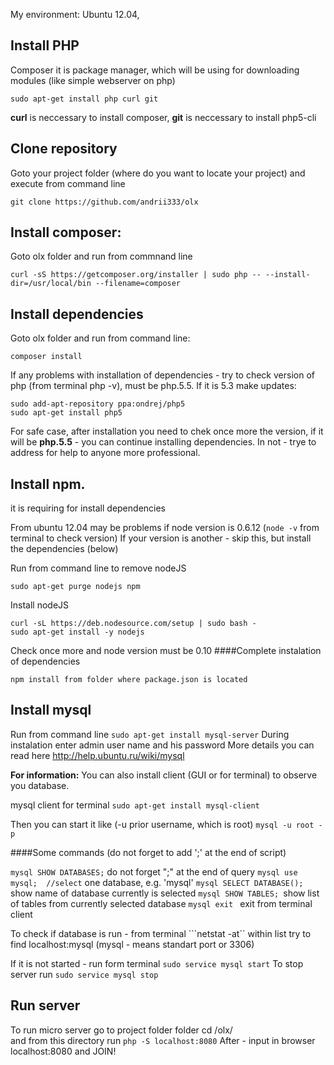 
My environment:
Ubuntu 12.04, 


## Install PHP
Composer it is package manager, which will be using for downloading modules (like simple webserver on php)
```
sudo apt-get install php curl git   
```

**curl** is neccessary to install composer, 
**git** is neccessary to install php5-cli

## Clone repository
Goto your project folder (where do you want to locate your project)
and execute from command line
```
git clone https://github.com/andrii333/olx
```

## Install composer:
Goto olx folder and run from commnand line
```
curl -sS https://getcomposer.org/installer | sudo php -- --install-dir=/usr/local/bin --filename=composer
```


## Install dependencies
Goto olx folder and run from command line:
```
composer install
``` 


If any problems with installation of dependencies - try to check version of php (from terminal php -v), must be php.5.5.
If it is 5.3 make updates:
```
sudo add-apt-repository ppa:ondrej/php5
sudo apt-get install php5
```

For safe case, after installation you need to chek once more the version, if it will be **php.5.5** - you can continue installing dependencies. In not - trye to address for help to anyone more professional.


## Install npm. 
it is requiring for install dependencies

From ubuntu 12.04 may be problems if node version is 0.6.12 (```node -v``` from terminal  to check version)
If your version is another - skip this, but install the dependencies (below)

Run from command line to remove nodeJS
```
sudo apt-get purge nodejs npm
```

Install nodeJS
```
curl -sL https://deb.nodesource.com/setup | sudo bash -
sudo apt-get install -y nodejs
```
Check once more and node version must be 0.10
####Complete instalation of dependencies
```
npm install from folder where package.json is located
```

## Install mysql
Run from command line
```sudo apt-get install mysql-server```
During instalation enter admin user name and his password
More details you can read here
http://help.ubuntu.ru/wiki/mysql

**For information:**
You can also install client (GUI or for terminal) to observe you database.

mysql client for terminal
```sudo apt-get install mysql-client```

Then you can start it like  (-u prior username, which is root)
```mysql -u root -p```

####Some commands (do not forget to add ';' at the end of script)

```mysql SHOW DATABASES;``` do not forget ";" at the end of query
```mysql use mysql;  //select``` one database, e.g. 'mysql'
```mysql SELECT DATABASE();``` show name of database currently is selected
```mysql SHOW TABLES; ```show list of tables from currently selected database
```mysql exit ``` exit from terminal client

To check if database is run - from terminal
```netstat -at``  within list try to find localhost:mysql (mysql - means standart port or 3306)

If it is not started - run form terminal
```sudo service mysql start```
To stop server run
```sudo service mysql stop```


## Run server
To run micro server go to project folder folder
cd /olx/  
and from this directory run 
```php -S localhost:8080```
After - input in browser localhost:8080 and JOIN!

